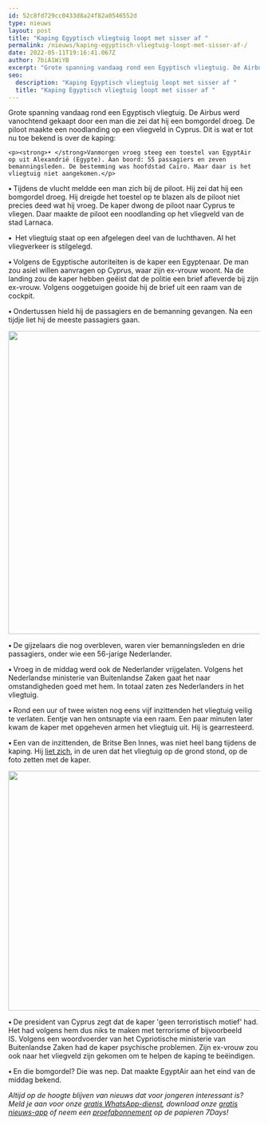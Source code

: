 ```yaml
---
id: 52c8fd729cc0433d8a24f82a0546552d
type: nieuws
layout: post
title: "Kaping Egyptisch vliegtuig loopt met sisser af "
permalink: /nieuws/kaping-egyptisch-vliegtuig-loopt-met-sisser-af-/
date: 2022-05-11T19:16:41.067Z
author: 7biA1WiYB
excerpt: "Grote spanning vandaag rond een Egyptisch vliegtuig. De Airbus werd vanochtend gekaapt door een man die zei dat hij een bomgordel droeg. De piloot maakte een noodlanding op een vliegveld in Cyprus. Dit is wat er tot nu toe bekend is over de kaping:  "
seo:
  description: "Kaping Egyptisch vliegtuig loopt met sisser af "
  title: "Kaping Egyptisch vliegtuig loopt met sisser af "
---
```

Grote spanning vandaag rond een Egyptisch vliegtuig. De Airbus werd vanochtend gekaapt door een man die zei dat hij een bomgordel droeg. De piloot maakte een noodlanding op een vliegveld in Cyprus. Dit is wat er tot nu toe bekend is over de kaping:  

    <p>​<strong>• </strong>Vanmorgen vroeg steeg een toestel van EgyptAir op uit Alexandrië (Egypte). Aan boord: 55 passagiers en zeven bemanningsleden. De bestemming was hoofdstad Caïro. Maar daar is het vliegtuig niet aangekomen.</p>
<p><strong>• </strong>Tijdens de vlucht meldde een man zich bij de piloot. Hij zei dat hij een bomgordel droeg. Hij dreigde het toestel op te blazen als de piloot niet precies deed wat hij vroeg. De kaper dwong de piloot naar Cyprus te vliegen. Daar maakte de piloot een noodlanding op het vliegveld van de stad Larnaca.</p>
<p><strong>• </strong> Het vliegtuig staat op een afgelegen deel van de luchthaven. Al het vliegverkeer is stilgelegd.</p>
<p><strong>• </strong>Volgens de Egyptische autoriteiten is de kaper een Egyptenaar. De man zou asiel willen aanvragen op Cyprus, waar zijn ex-vrouw woont. Na de landing zou de kaper hebben geëist dat de politie een brief afleverde bij zijn ex-vrouw. Volgens ooggetuigen gooide hij de brief uit een raam van de cockpit. </p>
<p><strong>• </strong>Ondertussen hield hij de passagiers en de bemanning gevangen. Na een tijdje liet hij de meeste passagiers gaan.</p>
<p><div class="media media-element-container media-default"><div id="file-17252" class="file file-image file-image-jpeg">

        
  
  <div class="content">
    <img title="De vrijgelaten passagiers op het vliegveld  Foto AFP" height="607" width="850" class="media-element file-default" src="https://7dagen.netlify.app/sites/default/files/ANP-43432783-klein.jpg" alt="">  </div>

  
</div>
</div>
<p><strong>• </strong>De gijzelaars die nog overbleven, waren vier bemanningsleden en drie passagiers, onder wie een 56-jarige Nederlander.</p>
<p><strong>• </strong>Vroeg in de middag werd ook de Nederlander vrijgelaten. Volgens het Nederlandse ministerie van Buitenlandse Zaken gaat het naar omstandigheden goed met hem. In totaal zaten zes Nederlanders in het vliegtuig.</p>
<p><strong>• </strong>Rond een uur of twee wisten nog eens vijf inzittenden het vliegtuig veilig te verlaten. Eentje van hen ontsnapte via een raam. Een paar minuten later kwam de kaper met opgeheven armen het vliegtuig uit. Hij is gearresteerd.</p>
<p><strong>• </strong>Een van de inzittenden, de Britse Ben Innes, was niet heel bang tijdens de kaping. Hij <a href="http://www.dailymail.co.uk/news/article-3514129/Man-took-selfie-EgyptAir-hijacker-revealed-26-year-old-Brit-held-hostage-plane.html" target="_blank">liet zich</a>, in de uren dat het vliegtuig op de grond stond, op de foto zetten met de kaper. </p>
<p><div class="media media-element-container media-default"><div id="file-17255" class="file file-image file-image-png">

        
  
  <div class="content">
    <img height="480" width="850" class="media-element file-default" src="https://7dagen.netlify.app/sites/default/files/kaping.png" alt="">  </div>

  
</div>
</div>
<p><strong>• </strong>De president van Cyprus zegt dat de kaper 'geen terroristisch motief' had. Het had volgens hem dus niks te maken met terrorisme of bijvoorbeeld IS. Volgens een woordvoerder van het Cypriotische ministerie van Buitenlandse Zaken had de kaper psychische problemen. Zijn ex-vrouw zou ook naar het vliegveld zijn gekomen om te helpen de kaping te beëindigen.</p>
<p><strong>• </strong>En die bomgordel? Die was nep. Dat maakte EgyptAir aan het eind van de middag bekend.</p>
<p><em>Altijd op de hoogte blijven van nieuws dat voor jongeren interessant is? Meld je aan voor onze <a href="https://7dagen.netlify.app/whatsapp">gratis WhatsApp-dienst</a>, download onze <a href="https://7dagen.netlify.app/app">gratis nieuws-app</a> of neem een <a href="https://7dagen.netlify.app/abonnement">proefabonnement</a> op de papieren 7Days!</em></p>  

